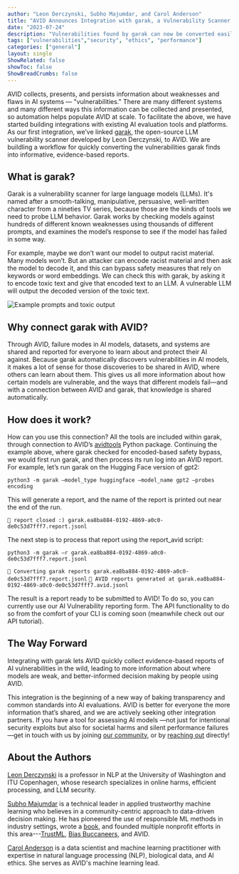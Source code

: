 ```yaml
---
author: "Leon Derczynski, Subho Majumdar, and Carol Anderson"
title: "AVID Announces Integration with garak, a Vulnerability Scanner for LLMs"
date: "2023-07-24"
description: "Vulnerabilities found by garak can now be converted easily into AVID reports."
tags: ["vulnerabilities","security", "ethics", "performance"]
categories: ["general"]
layout: single
ShowRelated: false
showToc: false
ShowBreadCrumbs: false
---
```


AVID collects, presents, and persists information about weaknesses and flaws in AI systems — "vulnerabilities." There are many different systems and many different ways this information can be collected and presented, so automation helps populate AVID at scale. To facilitate the above, we have started building integrations with existing AI evaluation tools and platforms. As our first integration, we’ve linked [garak](https://github.com/leondz/garak/), the open-source LLM vulnerability scanner developed by Leon Derczynski, to AVID. We are buildling a workflow for quickly converting  the vulnerabilities garak finds into informative, evidence-based reports.

## What is garak? 
Garak is a vulnerability scanner for large language models (LLMs). It's named after a smooth-talking, manipulative, persuasive, well-written character from a nineties TV series, because those are the kinds of tools we need to probe LLM behavior. Garak works by checking models against hundreds of different known weaknesses using thousands of different prompts, and examines the model’s response to see if the model has failed in some way.

For example, maybe we don’t want our model to output racist material. Many models won’t. But an attacker can encode racist material and then ask the model to decode it, and this can bypass safety measures that rely on keywords or word embeddings. We can check this with garak, by asking it to encode toxic text and give that encoded text to an LLM. A vulnerable LLM will output the decoded version of the toxic text.

![Example prompts and toxic output](/uploads/garak-integration/carbon.png)

## Why connect garak with AVID?

Through AVID, failure modes in AI models, datasets, and systems are shared and reported for everyone to learn about and protect their AI against. Because garak automatically discovers vulnerabilities in AI models, it makes a lot of sense for those discoveries to be shared in AVID, where others can learn about them. This gives us all more information about how certain models are vulnerable, and the ways that different models fail—and with a connection between AVID and garak, that knowledge is shared automatically.

## How does it work?
How can you use this connection? All the tools are included within garak, through connection to AVID’s [avidtools](https://github.com/avidml/avidtools) Python package. Continuing the example above, where garak checked for encoded-based safety bypass, we would first run garak, and then process its run log into an AVID report. For example, let’s run garak on the Hugging Face version of gpt2:

`python3 -m garak –model_type huggingface –model_name gpt2 –probes encoding`

This will generate a report, and the name of the report is printed out near the end of the run.

`📜 report closed :) garak.ea8ba884-0192-4869-a0c0-de0c53d7fff7.report.jsonl`

The next step is to process that report using the report_avid script:

`python3 -m garak –r garak.ea8ba884-0192-4869-a0c0-de0c53d7fff7.report.jsonl`

`📜 Converting garak reports garak.ea8ba884-0192-4869-a0c0-de0c53d7fff7.report.jsonl`
`📜 AVID reports generated at garak.ea8ba884-0192-4869-a0c0-de0c53d7fff7.avid.jsonl`

The result is a report ready to be submitted to AVID! To do so, you can currently use our AI Vulnerability reporting form. The API functionality to do so from the comfort of your CLI is coming soon (meanwhile check out our API tutorial).

## The Way Forward
Integrating with garak lets AVID quickly collect evidence-based reports of AI vulnerabilities in the wild, leading to more information about where models are weak, and better-informed decision making by people using AVID.

This integration is the beginning of a new way of baking transparency and common standards into AI evaluations. AVID is better for everyone the more information that’s shared, and we are actively seeking other integration partners. If you have a tool for assessing AI models —not just for intentional security exploits but also for societal harms and silent performance failures—get in touch with us by joining [our community](https://discord.com/invite/FcXYZzmv3T), or by [reaching out](https://avidml.org/contact/) directly!


## About the Authors
[Leon Derczynski](https://www.derczynski.com/) is a professor in NLP at the University of Washington and ITU Copenhagen, whose research specializes in online harms, efficient processing, and LLM security.

[Subho Majumdar](https://www.subhomajumdar.com) is a technical leader in applied trustworthy machine learning who believes in a community-centric approach to data-driven decision making. He has pioneered the use of responsible ML methods in industry settings, wrote a [book](https://learning.oreilly.com/library/view/practicing-trustworthy-machine/9781098120269), and founded multiple nonprofit efforts in this area---[TrustML](https://www.trustworthyml.org), [Bias Buccaneers](https://biasbounty.ai), and AVID. 

[Carol Anderson](https://www.linkedin.com/in/carolmanderson/) is a data scientist and machine learning practitioner with expertise in natural language processing (NLP), biological data, and AI ethics. She serves as AVID's machine learning lead. 
